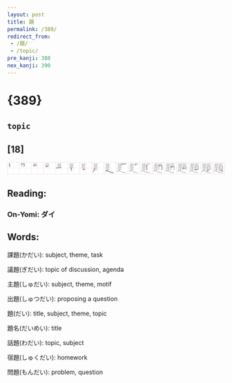 ```yaml
---
layout: post
title: 題
permalink: /389/
redirect_from:
 - /題/
 - /topic/
pre_kanji: 388
nex_kanji: 390
---
```


# {389}

## `topic`

## [18]

<div class="stroke"><img src="../images/E9A18C.png" /></div>

## Reading:

### On-Yomi: ダイ

## Words:

課題(かだい): subject, theme, task

議題(ぎだい): topic of discussion, agenda

主題(しゅだい): subject, theme, motif

出題(しゅつだい): proposing a question

題(だい): title, subject, theme, topic

題名(だいめい): title

話題(わだい): topic, subject

宿題(しゅくだい): homework

問題(もんだい): problem, question
